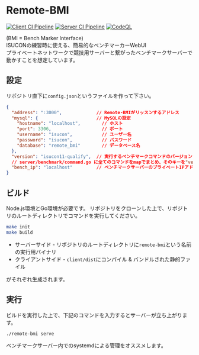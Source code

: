 # Remote-BMI

[![Client CI Pipeline](https://github.com/logica0419/remote-bmi/actions/workflows/CI-Client.yml/badge.svg)](https://github.com/logica0419/remote-bmi/actions/workflows/CI-Client.yml)
[![Server CI Pipeline](https://github.com/logica0419/remote-bmi/actions/workflows/CI-Server.yml/badge.svg)](https://github.com/logica0419/remote-bmi/actions/workflows/CI-Server.yml)
[![CodeQL](https://github.com/logica0419/remote-bmi/actions/workflows/codeql-analysis.yml/badge.svg)](https://github.com/logica0419/remote-bmi/actions/workflows/codeql-analysis.yml)

(BMI = Bench Marker Interface)  
ISUCONの練習時に使える、簡易的なベンチマーカーWebUI  
プライベートネットワークで競技用サーバーと繋がったベンチマークサーバーで動かすことを想定しています。

## 設定

リポジトリ直下に`config.json`というファイルを作って下さい。

```json
{
  "address": ":3000",             // Remote-BMIがリッスンするアドレス
  "mysql": {                      // MySQLの設定
    "hostname": "localhost",        // ホスト
    "port": 3306,                   // ポート
    "username": "isucon",           // ユーザー名
    "password": "isucon",           // パスワード
    "database": "remote_bmi"        // データベース名
  },
  "version": "isucon11-qualify",  // 実行するベンチマークコマンドのバージョン
  // server/benchmark/command.go に全てのコマンドをmapでまとめ、そのキーを"version"に入れます。
  "bench_ip": "localhost"         // ベンチマークサーバーのプライベートIPアドレス
}
```

## ビルド

Node.js環境とGo環境が必要です。
リポジトリをクローンした上で、リポジトリのルートディレクトリでコマンドを実行してください。

```sh
make init
make build
```

- サーバーサイド - リポジトリのルートディレクトリに`remote-bmi`という名前の実行用バイナリ
- クライアントサイド - `client/dist`にコンパイル & バンドルされた静的ファイル

がそれぞれ生成されます。

## 実行

ビルドを実行した上で、下記のコマンドを入力するとサーバーが立ち上がります。

```sh
./remote-bmi serve
```

ベンチマークサーバー内でのsystemdによる管理をオススメします。

